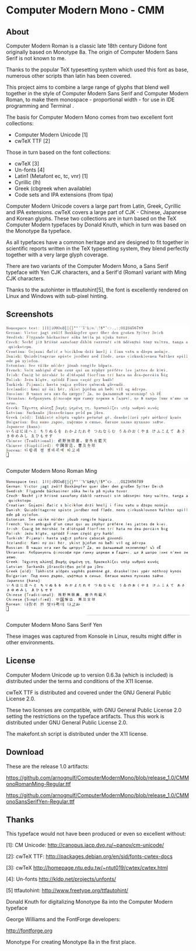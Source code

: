 Computer Modern Mono - CMM
==========================

About
-----
Computer Modern Roman is a classic late 18th century Didone font originally based on Monotype 8a.
The origin of Computer Modern Sans Serif is not known to me.

Thanks to the popular TeX typesetting system which used this font as base, numerous other scripts than latin has been covered.

This project aims to combine a large range of glyphs that blend well together in the style of Computer Modern Sans Serif and Computer Modern Roman, to make them monospace - proportional width - for use in IDE programming and Terminal .

The basis for Computer Modern Mono comes from two excellent font collections:
* Computer Modern Unicode [1]
* cwTeX TTF [2]

Those in turn based on the font collections:
* cwTeX [3]
* Un-fonts [4]
* Latin1 (Metafont ec, tc, vnr) [1]
* Cyrillic (lh)
* Greek (cbgreek when available)
* Code sets and IPA extensions (from tipa)

Computer Modern Unicode covers a large part from Latin, Greek, Cyrillic and IPA extensions.
cwTeX covers a large part of CJK - Chinese, Japanese and Korean glyphs.
These two collections are in turn based on the TeX Computer Modern typefaces by Donald Knuth, which in turn was based on the Monotype 8a typeface.

As all typefaces have a common heritage and are designed to fit together in scientific reports written in the TeX typesetting system, they blend perfectly together with a very large glyph coverage.

There are two variants of the Computer Modern Mono, a Sans Serif typeface with Yen CJK characters, and a Serif'd (Roman) variant with Ming CJK characters.

Thanks to the autohinter in ttfautohint[5], the font is excellently rendered on Linux and Windows with sub-pixel hinting.

Screenshots
-----------
![Computer Modern Mono Roman Ming](https://github.com/arnognulf/ComputerModernMono/raw/master/images/cmmrm.png)

Computer Modern Mono Roman Ming

![Computer Modern Mono Sans Serif Yen](https://github.com/arnognulf/ComputerModernMono/raw/master/images/cmmssy.png)

Computer Modern Mono Sans Serif Yen

These images was captured from Konsole in Linux, results might differ in other environments.

License
-------
Computer Modern Unicode up to version 0.6.3a (which is included) is distributed under the terms and conditions of the X11 license.

cwTeX TTF is distributed and covered under the GNU General Public License 2.0.

These two licenses are compatible, with GNU General Public License 2.0 setting the restrictions on the typeface artifacts.
Thus this work is distributed under GNU General Public License 2.0.

The makefont.sh script is distributed under the X11 license.

Download
--------
These are the release 1.0 artifacts:

https://github.com/arnognulf/ComputerModernMono/blob/release_1.0/CMMonoRomanMing-Regular.ttf

https://github.com/arnognulf/ComputerModernMono/blob/release_1.0/CMMonoSansSerifYen-Regular.ttf


Thanks
------
This typeface would not have been produced or even so excellent without:

[1]: CM Unicode: http://canopus.iacp.dvo.ru/~panov/cm-unicode/

[2]: cwTeX TTF: http://packages.debian.org/en/sid/fonts-cwtex-docs

[3]: cwTeX http://homepage.ntu.edu.tw/~ntut019/cwtex/cwtex.html

[4]: Un-fonts http://kldp.net/projects/unfonts/

[5] ttfautohint: http://www.freetype.org/ttfautohint/

Donald Knuth for digitalizing Monotype 8a into the Computer Modern typeface

George Williams and the FontForge developers:

http://fontforge.org

Monotype
For creating Monotype 8a in the first place.

